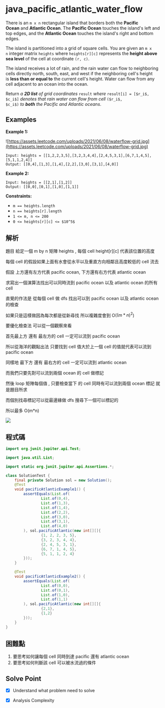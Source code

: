 # java_pacific_atlantic_water_flow

There is an `m x n` rectangular island that borders both the **Pacific Ocean** and **Atlantic Ocean**. The **Pacific Ocean** touches the island's left and top edges, and the **Atlantic Ocean** touches the island's right and bottom edges.

The island is partitioned into a grid of square cells. You are given an `m x n` integer matrix `heights` where `heights[r][c]` represents the **height above sea level** of the cell at coordinate `(r, c)`.

The island receives a lot of rain, and the rain water can flow to neighboring cells directly north, south, east, and west if the neighboring cell's height is **less than or equal to** the current cell's height. Water can flow from any cell adjacent to an ocean into the ocean.

Return *a **2D list** of grid coordinates* `result` *where* `result[i] = [$r_i$, $c_i$]` *denotes that rain water can flow from cell* `($r_i$, $c_i$)` *to **both** the Pacific and Atlantic oceans*.

## Examples

**Example 1:**

![https://assets.leetcode.com/uploads/2021/06/08/waterflow-grid.jpg](https://assets.leetcode.com/uploads/2021/06/08/waterflow-grid.jpg)

```
Input: heights = [[1,2,2,3,5],[3,2,3,4,4],[2,4,5,3,1],[6,7,1,4,5],[5,1,1,2,4]]
Output: [[0,4],[1,3],[1,4],[2,2],[3,0],[3,1],[4,0]]

```

**Example 2:**

```
Input: heights = [[2,1],[1,2]]
Output: [[0,0],[0,1],[1,0],[1,1]]

```

**Constraints:**

- `m == heights.length`
- `n == heights[r].length`
- `1 <= m, n <= 200`
- `0 <= heights[r][c] <= $10^5$`

## 解析

題目 給定一個 m by n 矩陣 heights , 每個 cell  height[r][c] 代表該位置的高度

每個 cell 的假設如果上面有水會從水平以及重直方向相鄰且高度較低的 cell 流去

假設 上方還有左方代表 pacific ocean, 下方還有右方代表 atlantic ocean 

求寫出一個演算法找出可以同時流到 pacific ocean 以及 atlantic ocean 的所有 cell

直覺的作法是 從每個 cell 做 dfs 找出可以到 pacific ocean 以及 atlantic ocean 的檢查

如果只是這樣做因為每次都是從新尋找 所以複雜度會到 O($(m*n)^2$)

要優化檢查法 可以從一個觀察來看

首先最上方 還有 最左方的 cell 一定可以流到 pacific ocean 

所以從海洋的觀點出法 只要找到 cell 值大於上一個 cell 的值就代表可以流到 pacific ocean

同樣地 最下方 還有 最右方的 cell 一定可以流到 atlantic ocean

而我們只要先對可以流到兩個 ocean 的 cell 做標記

然後 loop 矩陣每個值 , 只要檢查當下 的 cell 同時有可以流到兩個 ocean 標記 就是題目所求

而個別找尋標記可以從最邊緣做 dfs 搜尋下一個可以標記的

所以最多 O(m*n)  

![](https://i.imgur.com/F1Pm1K1.png)

## 程式碼
```java
import org.junit.jupiter.api.Test;

import java.util.List;

import static org.junit.jupiter.api.Assertions.*;

class SolutionTest {
    final private Solution sol = new Solution();
    @Test
    void pacificAtlanticExample1() {
        assertEquals(List.of(
                List.of(0,4),
                List.of(1,3),
                List.of(1,4),
                List.of(2,2),
                List.of(3,0),
                List.of(3,1),
                List.of(4,0)
        ), sol.pacificAtlantic(new int[][]{
                {1, 2, 2, 3, 5},
                {3, 2, 3, 4, 4},
                {2, 4, 5, 3, 1},
                {6, 7, 1, 4, 5},
                {5, 1, 1, 2, 4}
        }));
    }

    @Test
    void pacificAtlanticExample2() {
        assertEquals(List.of(
                List.of(0,0),
                List.of(0,1),
                List.of(1,0),
                List.of(1,1)
        ), sol.pacificAtlantic(new int[][]{
                {2,1},
                {1,2}
        }));
    }
}
```
## 困難點

1. 要思考如何讓每個 cell 同時到達 pacific 還有 atlantic ocean
2. 要思考如何判斷該 cell 可以被水流過的條件

## Solve Point

- [x]  Understand what problem need to solve
- [x]  Analysis Complexity

